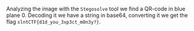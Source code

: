 Analyzing the image with the `Stegosolve` tool we find a QR-code in blue plane 0.
Decoding it we have a string in base64, converting it we get the flag `slntCTF{d1d_you_3xp3ct_m0n3y?}`.
